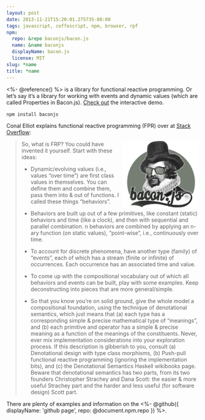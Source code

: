 ```yaml
---
layout: post
date: 2013-11-21T15:20:01.275735-08:00
tags: javascript, coffescript, npm, browser, rpf
npm:
  repo: &repo baconjs/bacon.js
  name: &name baconjs
  displayName: bacon.js
  license: MIT
slug: *name
title: *name
---
```

<%- @reference() %> is a library for
functional reactive programming. Or let’s say it’s a library for working
with events and dynamic values (which are called Properties in
Bacon.js). [Check out](http://raimohanska.github.io/bacon.js-slides/)
the interactive demo.

    npm install baconjs

Conal Elliot explains functional reactive programming (FPR) over at
[Stack Overflow](http://stackoverflow.com/questions/1028250/what-is-functional-reactive-programming/1030631#1030631):

<img class="hide-on-mobile" src="/images/posts/baconjs.png" style="width: 200px; float: right"/>

> So, what is FRP? You could have invented it yourself. Start with these
> ideas:
>
> -   Dynamic/evolving values (i.e., values “over time”) are first class
>     values in themselves. You can define them and combine them, pass
>     them into & out of functions. I called these things “behaviors”.
>
> -   Behaviors are built up out of a few primitives, like constant
>     (static) behaviors and time (like a clock), and then with
>     sequential and parallel combination. n behaviors are combined by
>     applying an n-ary function (on static values), “point-wise”, i.e.,
>     continuously over time.
>
> -   To account for discrete phenomena, have another type (family) of
>     “events”, each of which has a stream (finite or infinite) of
>     occurrences. Each occurrence has an associated time and value.
>
> -   To come up with the compositional vocabulary out of which all
>     behaviors and events can be built, play with some examples. Keep
>     deconstructing into pieces that are more general/simple.
>
> -   So that you know you’re on solid ground, give the whole model a
>     compositional foundation, using the technique of denotational
>     semantics, which just means that (a) each type has a corresponding
>     simple & precise mathematical type of “meanings”, and (b) each
>     primitive and operator has a simple & precise meaning as a
>     function of the meanings of the constituents. Never, ever mix
>     implementation considerations into your exploration process. If
>     this description is gibberish to you, consult (a) Denotational
>     design with type class morphisms, (b) Push-pull functional
>     reactive programming (ignoring the implementation bits), and (c)
>     the Denotational Semantics Haskell wikibooks page. Beware that
>     denotational semantics has two parts, from its two founders
>     Christopher Strachey and Dana Scott: the easier & more useful
>     Strachey part and the harder and less useful (for software design)
>     Scott part.

There are plenty of examples and information on the
<%- @github({ displayName: 'github page', repo: @document.npm.repo }) %>.